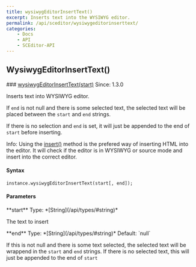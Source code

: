 ```yaml
---
title: wysiwygEditorInsertText()
excerpt: Inserts text into the WYSIWYG editor.
permalink: /api/sceditor/wysiwygeditorinserttext/
categories:
    - Docs
    - API
    - SCEditor-API
---
```

## WysiwygEditorInsertText()

<article class="api method" markdown="1">
### <a id="wysiwygEditorInsertText" href="#wysiwygEditorInsertText">wysiwygEditorInsertText(start)</a> <span class="since">Since: 1.3.0</span>

Inserts text into WYSIWYG editor.

If `end` is not null and there is some selected text, the selected text will be placed between the `start` and `end` strings.

If there is no selection and `end` is set, it will just be appended to the end of `start` before inserting.

<span class="Label Label--info">Info:</span> Using the [insert()](/api/sceditor/val/) method is the prefered way of inserting HTML into the editor. It will check if the editor is in WYSIWYG or source mode and insert into the correct editor.


#### Syntax

    instance.wysiwygEditorInsertText(start[, end]);

#### Parameters

<div class="parameters">
<div class="parameter" markdown="1">
**start**  
Type: *[String](/api/types/#string)*

The text to insert
</div>

<div class="parameter" markdown="1">
**end**  
Type: *[String](/api/types/#string)*  
Default: `null`

If this is not null and there is some text selected, the selected text will be wrappend in the `start` and `end` strings. If there is no selected text, this will just be appended to the end of `start`
</div>
</div>
</article>

